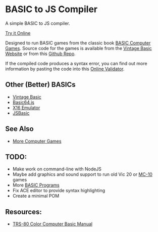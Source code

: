# BASIC to JS Compiler

A simple BASIC to JS compiler.

[Try it Online](https://codepen.io/kgr/details/yLQyLjR)

Designed to run BASIC games from the classic book [BASIC Computer Games](https://www.amazon.com/BASIC-Computer-Games-Microcomputer-David/dp/0894800523). Source code for the games is available from the [Vintage Basic Website](http://vintage-basic.net/games.html) or from this [Github Repo](https://github.com/GReaperEx/bcg).

If the compiled code produces a syntax error, you can find out more information by pasting the code into this [Online Validator](https://esprima.org/demo/validate.html).

## Other (Better) BASICs
  * [Vintage Basic](http://vintage-basic.net/downloads/Vintage_BASIC_Users_Guide.html)
  * [Basic64.js](https://joystickandcursorkeys.github.io/basic64-js/emulator/index.html)
  * [X16 Emulator](https://www.commanderx16.com/emulator/x16emu.html)
  * [JSBasic](https://troypress.com/wp-content/uploads/user/js-basic/index.html)

## See Also
  * [More Computer Games](https://www.roug.org/retrocomputing/languages/basic/morebasicgames)

## TODO:
  * Make work on command-line with NodeJS
  * Maybe add graphics and sound support to run old Vic 20 or [MC-10](https://mymc10.tripod.com/software.htm) games
  * More [BASIC Programs](https://mymc10.tripod.com/commonbasic.htm)
  * Fix ACE editor to provide syntax highlighting
  * Create a minimal POM

## Resources:
  * [TRS-80 Color Computer Basic Manual](https://colorcomputerarchive.com/repo/Documents/Manuals/Hardware/Getting%20Started%20With%20Extended%20Color%20Basic%20(Tandy).pdf)
